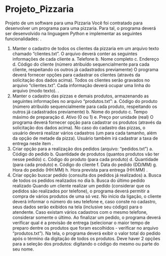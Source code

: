 # Projeto_Pizzaria
Projeto de um software para uma Pizzaria
Você foi contratado para desenvolver um programa para uma pizzaria. Para tal, o programa deverá ser desenvolvido na linguagem Python e implementar as seguintes funcionalidades: 
.
1. Manter o cadastro de todos os clientes da pizzaria em um arquivo texto chamado “clientes.txt”. O arquivo deverá conter as seguintes informações de cada cliente 
a. Telefone 
b. Nome completo 
c. Endereço 
d. Código do cliente (número atribuído sequencialmente para cada cliente,  respeitando os outros já cadastrados previamente) 
O programa deverá fornecer opções para cadastrar os clientes (através da solicitação dos dados acima). Todos os clientes serão gravados no arquivo “clientes.txt”. Cada informação deverá ocupar uma linha do arquivo (modo texto). 
.
2. Manter o cadastro das pizzas e demais produtos, armazenando as seguintes  informações no arquivo “produtos.txt”: 
a. Código do produto (número atribuído sequencialmente para cada produto,  respeitando os outros já cadastrados previamente) 
b. Nome do produto 
c. Tempo máximo de preparação 
d. Ativo (0 ou 1) 
e. Preço por unidade (real) 
O programa deverá fornecer opção para cadastrar os produtos (através da solicitação dos dados acima). No caso do cadastro das pizzas, o usuário deverá realizar vários cadastros (um para cada tamanho, além da opção de metade da pizza). Usuário também irá cadastrar a taxa de entrega neste item
.
3. Criar opção para a realização dos pedidos (arquivo: “pedidos.txt”) 
a. Código do pedido 
b. Quantidade de produtos (quantos produtos vão ter nesse pedido) 
c. Código do produto (para cada produto) 
d. Quantidade (para cada produto) 
e. Código do cliente 
f. Data do pedido (DD/MM) 
g. Hora do pedido (HH:MM) 
h. Hora prevista para entrega (HH:MM) 
.
4. Criar opção buscar pedido (consulta dos pedidos já realizados) 
a. Busca de todos os pedidos realizados no dia 
b. Busca do último pedido realizado 
Quando um cliente realizar um pedido (considerar que os pedidos são realizados por telefone), o programa deverá permitir a compra de vários produtos de uma só vez. No início da ligação, o cliente deverá informar o número do seu telefone e, caso conste no cadastro, seus dados serão exibidos na tela (inclusive seu código) para o atendente. Caso existam vários cadastros com o mesmo telefone, considerar somente o último. Ao finalizar um pedido, o programa deverá verificar qual é a previsão de entrega (selecionar o maior tempo de preparo dentre os produtos que foram escolhidos - verificar no arquivo “produtos.txt”). Na tela, o programa deverá exibir o valor total do pedido após o término da digitação de todos os produtos. Deve haver 2 opções para a seleção dos produtos: digitando o código do mesmo ou parte do seu nome. 
